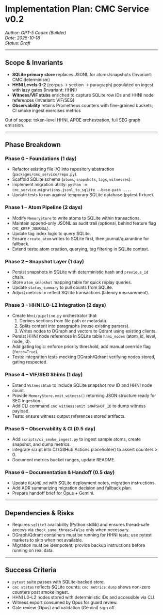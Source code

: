# Implementation Plan: CMC Service v0.2

*Author: GPT-5 Codex (Builder)*  
*Date: 2025-10-18*  
*Status: Draft*

---

## Scope & Invariants
- **SQLite primary store** replaces JSONL for atoms/snapshots (Invariant: CMC determinism)
- **HHNI Levels 0-2** (corpus → section → paragraph) populated on ingest with lazy gates (Invariant: HHNI)
- **Witness/VIF stubs** enriched to capture SQLite row IDs and HHNI node references (Invariant: VIF/SEG)
- **Observability** retains Prometheus counters with fine-grained buckets; CI smoke ingest exercises metrics

Out of scope: token-level HHNI, APOE orchestration, full SEG graph emission.

---

## Phase Breakdown

### Phase 0 – Foundations (1 day)
- Refactor existing file I/O into repository abstraction (`packages/cmc_service/repo.py`).
- Scaffold SQLite schema (`atoms`, `snapshots`, `tags`, `witnesses`).
- Implement migration utility: `python -m cmc_service.migrations.jsonl_to_sqlite --base-path ...`.
- Update tests to run against temporary SQLite database (pytest fixture).

### Phase 1 – Atom Pipeline (2 days)
- Modify `MemoryStore` to write atoms to SQLite within transactions.
- Maintain append-only JSONL as audit trail (optional, behind feature flag `CMC_KEEP_JOURNAL`).
- Update tag index logic to query SQLite.
- Ensure `create_atom` writes to SQLite first, then journal/quarantine for fallback.
- Extend tests: atom creation, querying, tag filtering in SQLite context.

### Phase 2 – Snapshot Layer (1 day)
- Persist snapshots in SQLite with deterministic hash and `previous_id` chain.
- Store `atom_snapshot` mapping table for quick replay queries.
- Update `status_summary` to pull counts from SQLite.
- Adjust metrics to reflect SQLite transactions (latency measurement).

### Phase 3 – HHNI L0–L2 Integration (2 days)
- Create `hhni/pipeline.py` orchestrator that:
  1. Derives sections from file path or metadata.
  2. Splits content into paragraphs (reuse existing parsers).
  3. Writes nodes to DGraph and vectors to Qdrant using existing clients.
- Persist HHNI node references in SQLite table `hhni_nodes` (atom_id, level, node_id).
- Add gating logic: enforce priority threshold, add manual override flag (`force=True`).
- Tests: integration tests mocking DGraph/Qdrant verifying nodes stored, gating respected.

### Phase 4 – VIF/SEG Shims (1 day)
- Extend `WitnessStub` to include SQLite snapshot row ID and HHNI node count.
- Provide `MemoryStore.emit_witness()` returning JSON structure ready for SEG ingestion.
- Add CLI command `cmc witness:emit SNAPSHOT_ID` to dump witness payload.
- Tests: ensure witness output references stored artifacts.

### Phase 5 – Observability & CI (0.5 day)
- Add `scripts/ci_smoke_ingest.py` to ingest sample atoms, create snapshot, and dump metrics.
- Integrate script into CI (GitHub Actions placeholder) to assert counters > 0.
- Document metrics bucket ranges, update README.

### Phase 6 – Documentation & Handoff (0.5 day)
- Update `README.md` with SQLite deployment notes, migration instructions.
- Add ADR summarizing migration decision and fallback plan.
- Prepare handoff brief for Opus + Gemini.

---

## Dependencies & Risks
- Requires `sqlite3` availability (Python stdlib) and ensures thread-safe access via `check_same_thread=False` only when necessary.
- DGraph/Qdrant containers must be running for HHNI tests; use pytest markers to skip when not available.
- Migration must be idempotent; provide backup instructions before running on real data.

---

## Success Criteria
- `pytest` suite passes with SQLite-backed store.
- `cmc status` reflects SQLite counts; `cmc metrics:dump` shows non-zero counters post smoke ingest.
- HHNI L0–L2 nodes stored with deterministic IDs and accessible via CLI.
- Witness export consumed by Opus for guard review.
- Gate review (Opus) and validation (Gemini) sign off.
